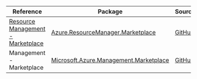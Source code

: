 | Reference | Package | Source |
|---|---|---|
|[Resource Management - Marketplace](resourcemanager.marketplace-readme.md)|[Azure.ResourceManager.Marketplace](https://www.nuget.org/packages/Azure.ResourceManager.Marketplace)|[GitHub](https://github.com/Azure/azure-sdk-for-net/blob/main/sdk/marketplace/Azure.ResourceManager.Marketplace)|
|Management - Marketplace|[Microsoft.Azure.Management.Marketplace](https://www.nuget.org/packages/Microsoft.Azure.Management.Marketplace)|[GitHub](https://github.com/Azure/azure-sdk-for-net)|

